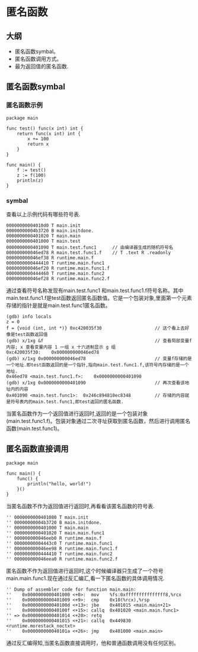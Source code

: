 # 匿名函数

## 大纲

* 匿名函数symbal。
* 匿名函数调用方式。
* 最为返回值的匿名函数.


## 匿名函数symbal

### 匿名函数示例
```
package main

func test() func(x int) int {
    return func(x int) int {
        x += 100
        return x
    }
}

func main() {
    f := test()
    z := f(100)
    println(z)
}
```

### symbal
查看以上示例代码有哪些符号表.

```
00000000004010d0 T main.init
00000000004b3720 B main.initdone.
0000000000401020 T main.main
0000000000401000 T main.test
0000000000401090 T main.test.func1      // 由编译器生成的随机符号名
000000000046ed78 R main.test.func1.f    // T .text R .readonly
000000000046ef38 R runtime.main.f
0000000000444410 T runtime.main.func1
000000000046ef20 R runtime.main.func1.f
0000000000444460 T runtime.main.func2
000000000046ef28 R runtime.main.func2.f
```

通过查看符号名称发现有main.test.func1 和main.test.func1.f符号名称。其中main.test.func1.f是test函数返回匿名函数值。它是一个包装对象,里面第一个元素存储的指针是就是main.test.func1匿名函数。

```
(gdb) info locals
z = 0
f = {void (int, int *)} 0xc420035f30                    // 这个看上去好像是test函数返回值
(gdb) x/1xg &f                                          // 查看局部变量f内容; x 查看变量内容 1 一组 x 十六进制显示 g 组
0xc420035f30:    0x000000000046ed78
(gdb) x/1xg 0x000000000046ed78                          // 变量f存储的是一个地址.即test函数返回的是一个指针,指向main.test.func1.f,该符号内存储的是一个地址.
0x46ed78 <main.test.func1.f>:    0x0000000000401090
(gdb) x/1xg 0x0000000000401090                          // 再次查看该地址内的内容
0x401090 <main.test.func1>:  0x246c894810ec8348         // 存储的内容就是符号表内的main.test.func1,即test返回的匿名函数.
```

当匿名函数作为一个返回值进行返回时,返回的是一个包装对象(main.test.func1.f)。包装对象通过二次寻址获取到匿名函数，然后进行调用匿名函数(main.test.func1)。


## 匿名函数直接调用
```
package main

func main() {
    func() {
        println("hello, world!")
    }()
}
```

当匿名函数不作为返回值进行返回时,再看看该匿名函数的符号表.

```
'' 0000000000401080 T main.init
'' 00000000004b3720 B main.initdone.
'' 0000000000401000 T main.main
'' 0000000000401020 T main.main.func1
'' 000000000046eeb0 R runtime.main.f
'' 00000000004443c0 T runtime.main.func1
'' 000000000046ee98 R runtime.main.func1.f
'' 0000000000444410 T runtime.main.func2
'' 000000000046eea0 R runtime.main.func2.f
```

匿名函数不作为返回值进行返回时,这个时候编译器只生成了一个符号main.main.func1.现在通过反汇编汇,看一下匿名函数的具体调用情况.

```
'' Dump of assembler code for function main.main:
''    0x0000000000401000 <+0>:	mov    %fs:0xfffffffffffffff8,%rcx
''    0x0000000000401009 <+9>:	cmp    0x10(%rcx),%rsp
''    0x000000000040100d <+13>:	jbe    0x401015 <main.main+21>
''    0x000000000040100f <+15>:	callq  0x401020 <main.main.func1>
'' => 0x0000000000401014 <+20>:	retq
''    0x0000000000401015 <+21>:	callq  0x449830 <runtime.morestack_noctxt>
''    0x000000000040101a <+26>:	jmp    0x401000 <main.main>
```

通过反汇编得知,当匿名函数直接调用时，他和普通函数调用没有任何区别。